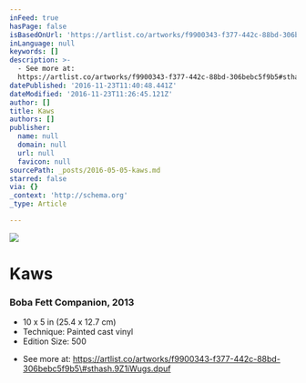 ```yaml
---
inFeed: true
hasPage: false
isBasedOnUrl: 'https://artlist.co/artworks/f9900343-f377-442c-88bd-306bebc5f9b5'
inLanguage: null
keywords: []
description: >-
  - See more at:
  https://artlist.co/artworks/f9900343-f377-442c-88bd-306bebc5f9b5#sthash.9Z1iWugs.dpuf
datePublished: '2016-11-23T11:40:48.441Z'
dateModified: '2016-11-23T11:26:45.121Z'
author: []
title: Kaws
authors: []
publisher:
  name: null
  domain: null
  url: null
  favicon: null
sourcePath: _posts/2016-05-05-kaws.md
starred: false
via: {}
_context: 'http://schema.org'
_type: Article

---
```

![](https://www.filepicker.io/api/file/JSCX04U0QluqK81Iv0qU)

# Kaws

### Boba Fett Companion, 2013

* 10 x 5 in (25.4 x 12.7 cm)
* Technique: Painted cast vinyl
* Edition Size: 500

- See more at: https://artlist.co/artworks/f9900343-f377-442c-88bd-306bebc5f9b5\#sthash.9Z1iWugs.dpuf